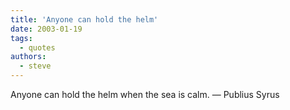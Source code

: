```yaml
---
title: 'Anyone can hold the helm'
date: 2003-01-19
tags:
  - quotes
authors:
  - steve
---
```


Anyone can hold the helm when the sea is calm.
— Publius Syrus

